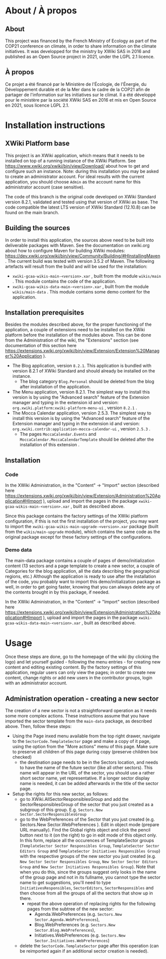 # About / À propos

## About

This project was financed by the French Ministry of Ecology as part of the COP21 conference on climate, in order to share information on the climate initiatives. It was developped for the ministry by XWiki SAS in 2016 and published as an Open Source project in 2021, under the LGPL 2.1 licence.

## À propos

Ce projet a été financé par le Ministère de l'Écologie, de l'Énergie, du Développement durable et de la Mer dans le cadre de la COP21 afin de partager de l'information sur les initiatives sur le climat. Il a été développé pour le ministère par la société XWiki SAS en 2016 et mis en Open Source en 2021, sous licence LGPL 2.1.

# Installation instructions

## XWiki Platform base

This project is an XWiki application, which means that it needs to be installed on top of a running instance of the XWiki Platform. See https://www.xwiki.org/xwiki/bin/view/Download/ about how to get and configure such an instance. Note: during this installation you may be asked to create an administrator account. For ideal results with the current application, you should choose ```Admin``` as the account name for this administrator account (case sensitive).

The code of this branch is the original code developed on XWiki Standard version 8.2.1, validated and tested using that version of XWiki as base. The code compatible the latest LTS version of XWiki Standard (12.10.8) can be found on the main branch.

## Building the sources

In order to install this application, the sources above need to be built into deliverable packages with Maven. See the documentation on xwiki.org about how to configure Maven for building XWiki modules: https://dev.xwiki.org/xwiki/bin/view/Community/Building/#HInstallingMaven . The current build was tested with version 3.5.2 of Maven.
The following artefacts will result from the build and will be used for the installation:
* ```xwiki-gcaa-wikis-main-<version>.xar``` , built from the module ```wikis/main``` . This module contains the code of the application.
* ```xwiki-gcaa-wikis-data-main-<version>.xar``` , built from the module ```wikis/main-data``` . This module contains some demo content for the application.

## Installation prerequisites

Besides the modules described above, for the proper functioning of the application, a couple of extensions need to be installed on the XWiki platform before the installation of the modules above. This can be done from the Administration of the wiki, the "Extensions" section (see documentation of this section here https://extensions.xwiki.org/xwiki/bin/view/Extension/Extension%20Manager%20Application ).
* The Blog application, version ```8.2.1```. This application is bundled with version 8.2.1 of XWiki Standard and should already be installed on the instance.
  * The blog category ```Blog.Personal``` should be deleted from the blog after installation of the application.
* The Menu application, version 8.2.1. The simplest way to install this version is by using the "Advanced search" feature of the Extension manager and typing in the extension id and version: ```org.xwiki.platform:xwiki-platform-menu-ui``` , version ```8.2.1``` .
* The Mocca Calendar application, version 2.5.3. The simplest way to install this version is by using the "Advanced search" feature of the Extension manager and typing in the extension id and version: ```org.xwiki.contrib:application-mocca-calendar-ui``` , version ```2.5.3``` .
  * The pages ```MoccaCalendar.Events``` and ```MoccaCalendar.MoccaCalendarTemplate``` should be deleted after the installation of this extension .

## Installation

### Code

In the XWiki Administration, in the "Content" -> "Import" section (described here https://extensions.xwiki.org/xwiki/bin/view/Extension/Administration%20Application#HImport ), upload and import the pages in the package ```xwiki-gcaa-wikis-main-<version>.xar``` , built as described above.

Since this package contains the factory settings of the XWiki platform configuration, if this is not the first installation of the project, you may want to import the ```xwiki-gcaa-wikis-main-upgrade-<version>.xar``` package (built from the ```wikis/main-upgrade``` module), which contains the same code as the original package except for these factory settings of the configurations.

### Demo data

The main-data package contains a couple of pages of demo/initialization content (13 sectors and a page template to create a new sector, a couple of Categories for the blog application, all the data describing the geographical regions, etc.) Although the application is ready to use after the installation of the code, you probably want to import this demo/initialization package as well, in order to get going faster, knowing that you can always delete any of the contents brought in by this package, if needed.

In the XWiki Administration, in the "Content" -> "Import" section (described here https://extensions.xwiki.org/xwiki/bin/view/Extension/Administration%20Application#HImport ), upload and import the pages in the package ```xwiki-gcaa-wikis-data-main-<version>.xar``` , built as described above.

# Usage

Once these steps are done, go to the homepage of the wiki (by clicking the logo) and let yourself guided - following the menu entries - for creating new content and editing existing content.
By the factory settings of this application, regular users can only view the pages; in order to create new content, change rights or add new users in the contributor groups, login with an administrator account.

## Administration operation - creating a new sector

The creation of a new sector is not a straightforward operation as it needs some more complex actions. These instructions assume that you have imported the sector template from the ```main-data``` package, as described above. Then, follow these steps:
* Using the Page inxed menu available from the top right drawer, navigate to the ```SectorCode.TemplateSector``` page and make a copy of it page, using the option from the "More actions" menu of this page. Make sure to preserve all children of this page during copy (preserve children box checked)
  * the destination page needs to be in the Sectors location, and needs to have the name of the future sector (like all other sectors). This name will appear in the URL of the sector, you should use a rather short sector name, yet representative. If a longer sector display name is needed, it can be added afterwards in the title of the sector page.
* Setup the rights for this new sector, as follows:
  * go to XWiki.AllSectorResponsiblesGroup and add the SectorResponsiblesGroup of the sector that you just created as a subgroup of this group. E.g. ```Sectors.New Sector.SectorResponsiblesGroup```
  * go to the WebPreferences of the Sector that you just created (e.g. Sectors.New Sector.WebPreferences ). Edit in object mode (prepare URL manually). Find the Global rights object and click the pencil button next to it (on the right) to go in edit mode of this object only. In this form, replace all the occurences of TemplateSector groups (```TemplateSector Sector Responsibles Group```, ```TemplateSector Sector Editors Group``` and ```TemplateSector Initiatives Responsibles Group```) with the respective groups of the new sector you just created (e.g. ```New Sector Sector Responsibles Group```, ```New Sector Sector Editors Group``` and ```New Sector Initiatives Responsibles Group```). Note that when you do this, since the groups suggest only looks in the name of the group page and not in its fullname, you cannot type the sector name to get suggestions, you'll need to type ```InitiativesResponsibles```, ```SectorEditors```, ```SectorResponsibles``` and then choose from all the groups of all the sectors that show up in there.
    * repeat the above operation of replacing rights for the following pages from the subtree of the new sector:
      * Agenda.WebPreferences (e.g. ```Sectors.New Sector.Agenda.WebPreferences```),
      * Blog.WebPreferences (e.g. ```Sectors.New Sector.Blog.WebPreferences```),
      * Initiatives.WebPreferences (e.g. ```Sectors.New Sector.Initiatives.WebPreferences```)
  * delete the ```SectorCode.TemplateSector``` page after this operation (can  be reimported again if an additional sector creation is needed).
